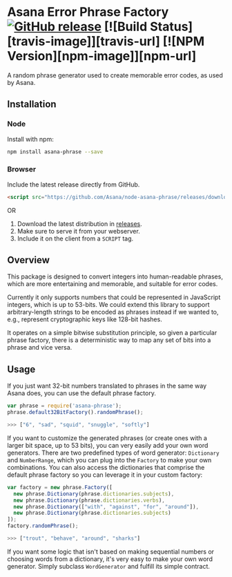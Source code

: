 # Asana Error Phrase Factory [![GitHub release](https://img.shields.io/github/release/asana/node-asana-phrase.svg)]() [![Build Status][travis-image]][travis-url] [![NPM Version][npm-image]][npm-url]

A random phrase generator used to create memorable error codes, as used by Asana.

## Installation

### Node

Install with npm:

```sh
npm install asana-phrase --save
```

### Browser

Include the latest release directly from GitHub.

```html
<script src="https://github.com/Asana/node-asana-phrase/releases/download/<LATEST_RELEASE>/asana-phrase-min.js"></script>
```

OR

1. Download the latest distribution in [releases](https://github.com/Asana/node-asana-phrase/releases).
2. Make sure to serve it from your webserver.
3. Include it on the client from a `SCRIPT` tag.

## Overview

This package is designed to convert integers into human-readable phrases,
which are more entertaining and memorable, and suitable for error codes.

Currently it only supports numbers that could be represented in JavaScript
integers, which is up to 53-bits. We could extend this library to support
arbitrary-length strings to be encoded as phrases instead if we wanted to,
e.g., represent cryptographic keys like 128-bit hashes.

It operates on a simple bitwise substitution principle, so given a particular
phrase factory, there is a deterministic way to map any set of bits into a
phrase and vice versa.

## Usage

If you just want 32-bit numbers translated to phrases in the same way Asana does,
you can use the default phrase factory.

```js
var phrase = require('asana-phrase');
phrase.default32BitFactory().randomPhrase();

>>> ["6", "sad", "squid", "snuggle", "softly"]
```

If you want to customize the generated phrases (or create ones with a larger
bit space, up to 53 bits), you can very easily add your own word generators.
There are two predefined types of word generator: `Dictionary` and `NumberRange`,
which you can plug into the `Factory` to make your own combinations. You can
also access the dictionaries that comprise the default phrase factory so you
can leverage it in your custom factory:

```js
var factory = new phrase.Factory([
  new phrase.Dictionary(phrase.dictionaries.subjects),
  new phrase.Dictionary(phrase.dictionaries.verbs),
  new phrase.Dictionary(["with", "against", "for", "around"]),
  new phrase.Dictionary(phrase.dictionaries.subjects)
]);
factory.randomPhrase();

>>> ["trout", "behave", "around", "sharks"]
```

If you want some logic that isn't based on making sequential numbers or
choosing words from a dictionary, it's very easy to make your own word generator.
Simply subclass `WordGenerator` and fulfill its simple contract.
